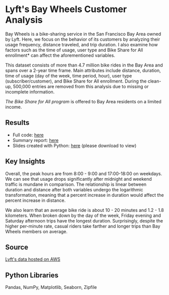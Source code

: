 # Lyft's Bay Wheels Customer Analysis

Bay Wheels is a bike-sharing service in the San Francisco Bay Area owned by Lyft.  Here, we focus on the behavior of its customers by analyzing their usage frequency, distance traveled, and trip duration.  I also examine how factors such as the time of usage, user type and Bike Share for All enrollment* can affect the aforementioned variables. 

This dataset consists of more than 4.7 million bike rides in the Bay Area and spans over a 2-year time frame.  Main attributes include distance, duration, time of usage (day of the week, time period, hour), user type (subscriber/customer), and Bike Share for All enrollment.   During the clean-up, 500,000 entries are removed from this analysis due to missing or incomplete information.

*The Bike Share for All program* is offered to Bay Area residents on a limited income.
## Results

+ Full code: [here](https://github.com/sclkan/Lyft-Analysis/blob/master/lyft_baywheels_analysis.ipynb)
+ Summary report: [here](https://github.com/sclkan/Lyft-Analysis/blob/master/lyft_baywheels_explanatory_report.ipynb)
+ Slides created with Python: [here](https://github.com/sclkan/Lyft-Analysis/blob/master/lyft_baywheels_explanatory_report.slides.html) (please download to view)

## Key Insights

Overall, the peak hours are from 8:00 - 9:00 and 17:00-18:00 on weekdays. We can see that usage drops significantly after midnight and weekend traffic is mundane in comparison. The relationship is linear between duration and distance after both variables undergo the logarithmic transformation, meaning that a percent increase in duration would affect the percent increase in distance.

We also learn that an average bike ride is about 10 - 20 minutes and 1.2 - 1.8 kilometers. When broken down by the day of the week, Friday evening and Saturday afternoon trips have the longest duration. Surprisingly, despite the higher per-minute rate, casual riders take farther and longer trips than Bay Wheels members on average.

## Source
[Lyft's data hosted on AWS](https://s3.amazonaws.com/baywheels-data/index.html)

## Python Libraries
Pandas, NumPy, Matplotlib, Seaborn, Zipfile
